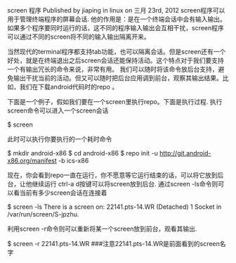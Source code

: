 screen 程序
Published by jiaping in linux on 三月 23rd, 2012
screen程序可以用于管理终端程序的屏幕会话.
他的作用是：是在一个终端会话中会有输入输出。如果多个程序要同时运行的话，这不同的程序输入输出会互相干扰，screen程序可以通过不同的screen将不同的输入输出隔离开来。

当然现代的terminal程序都支持tab功能，也可以隔离会话。但是screen还有一个好处，就是在终端退出之后screen会话还能保持活动。这个特点对于我们要支持一个有输出冗长的命令来说，非常有用。 我们可以随时将该命令放后台支持，避免输出干扰当前的活动。但又可以随时把后台应用调到前台，观察其输出结果。比如，我们在下载android代码时的repo 。

下面是一个例子，假如我们要在一个screen里执行repo。下面是执行过程.
执行screen命令可以进入一个screen会话

$ screen

此时可以执行你要执行的一个耗时命令

$ mkdir android-x86
$ cd android-x86
$ repo init -u http://git.android-x86.org/manifest -b ics-x86

现在，你会看到repo一直在运行，你不愿意等它运行结束的话，可以将它放到后台，让他继续运行
ctrl-a d按键可以将screen放到后台.
通过screen -ls命令则可以看当前有多少screen会话在连接着

$ screen -ls
There is a screen on:
22141.pts-14.WR (Detached)
1 Socket in /var/run/screen/S-jpzhu.

利用screen -r命令则可以重新将某一个screen放到前台，观看其输出.

$ screen -r 22141.pts-14.WR ###注意22141.pts-14.WR是前面看到的screen名字
